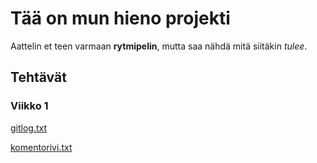 # Tää on mun hieno projekti

Aattelin et teen varmaan **rytmipelin**, mutta saa nähdä mitä siitäkin *tulee*. 

## Tehtävät 
### Viikko 1
[gitlog.txt](/laskarit/viikko1/gitlog.txt)

[komentorivi.txt](/laskarit/viikko1/komentorivi.txt)
